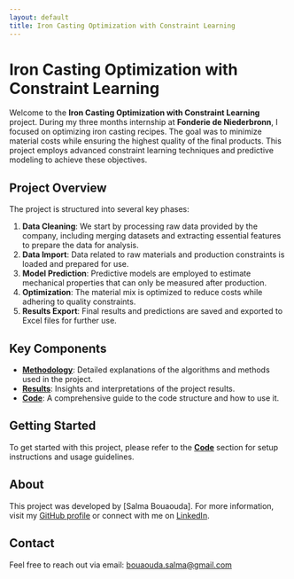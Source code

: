 ```yaml
---
layout: default
title: Iron Casting Optimization with Constraint Learning
---
```


# Iron Casting Optimization with Constraint Learning

Welcome to the **Iron Casting Optimization with Constraint Learning** project. During my three months internship at **Fonderie de Niederbronn**, I focused on optimizing iron casting recipes. The goal was to minimize material costs while ensuring the highest quality of the final products. This project employs advanced constraint learning techniques and predictive modeling to achieve these objectives.

## Project Overview

The project is structured into several key phases:

1. **Data Cleaning**: We start by processing raw data provided by the company, including merging datasets and extracting essential features to prepare the data for analysis.
2. **Data Import**: Data related to raw materials and production constraints is loaded and prepared for use.
3. **Model Prediction**: Predictive models are employed to estimate mechanical properties that can only be measured after production.
4. **Optimization**: The material mix is optimized to reduce costs while adhering to quality constraints.
5. **Results Export**: Final results and predictions are saved and exported to Excel files for further use.

## Key Components

- **[Methodology](methodology.md)**: Detailed explanations of the algorithms and methods used in the project.
- **[Results](results.md)**: Insights and interpretations of the project results.
- **[Code](code.md)**: A comprehensive guide to the code structure and how to use it.

## Getting Started

To get started with this project, please refer to the **[Code](code.md)** section for setup instructions and usage guidelines.

## About

This project was developed by [Salma Bouaouda]. For more information, visit my [GitHub profile](https://github.com/salma-svg) or connect with me on [LinkedIn](https://linkedin.com/in/your-profile).

## Contact

Feel free to reach out via email: [bouaouda.salma@gmail.com](mailto:bouaouda.salma@gmail.com)
